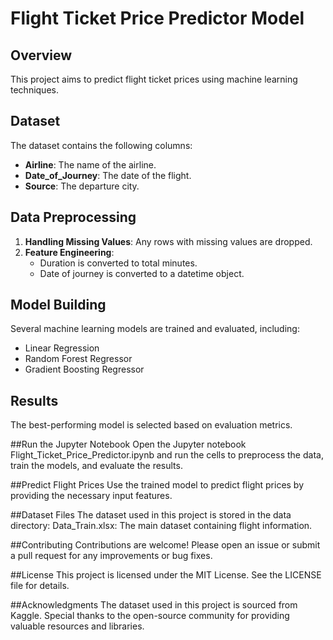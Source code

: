 # Flight Ticket Price Predictor Model

## Overview
This project aims to predict flight ticket prices using machine learning techniques.

## Dataset
The dataset contains the following columns:
- **Airline**: The name of the airline.
- **Date_of_Journey**: The date of the flight.
- **Source**: The departure city.

## Data Preprocessing
1. **Handling Missing Values**: Any rows with missing values are dropped.
2. **Feature Engineering**:
   - Duration is converted to total minutes.
   - Date of journey is converted to a datetime object.

## Model Building
Several machine learning models are trained and evaluated, including:
- Linear Regression
- Random Forest Regressor
- Gradient Boosting Regressor

## Results
The best-performing model is selected based on evaluation metrics.

##Run the Jupyter Notebook
Open the Jupyter notebook Flight_Ticket_Price_Predictor.ipynb and run the cells to preprocess the data, train the models, and evaluate the results.

##Predict Flight Prices
Use the trained model to predict flight prices by providing the necessary input features.

##Dataset Files
The dataset used in this project is stored in the data directory:
Data_Train.xlsx: The main dataset containing flight information.

##Contributing
Contributions are welcome! Please open an issue or submit a pull request for any improvements or bug fixes.

##License
This project is licensed under the MIT License. See the LICENSE file for details.

##Acknowledgments
The dataset used in this project is sourced from Kaggle.
Special thanks to the open-source community for providing valuable resources and libraries.
